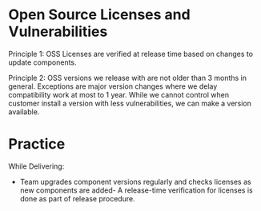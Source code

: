 # Open Source Licenses and Vulnerabilities

Principle 1: OSS Licenses are verified at release time based on changes to update components. 

Principle 2: OSS versions we release with are not older than 3 months in general. 
Exceptions are major version changes where we delay compatibility work at most to 1 year. 
While we cannot control when customer install a version with less vulnerabilities, we can make a version available.

# Practice 

While Delivering:

* Team upgrades component versions regularly and checks licenses as new components are added- A release-time verification for licenses is done as part of release procedure. 
